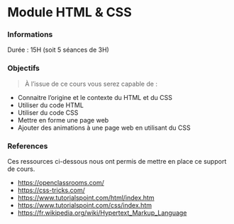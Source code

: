 # Module HTML & CSS
### Informations
Durée : 15H (soit 5 séances de 3H)

### Objectifs
> À l’issue de ce cours vous serez capable de :

* Connaitre l’origine et le contexte du HTML et du CSS
* Utiliser du code HTML
* Utiliser du code CSS
* Mettre en forme une page web
* Ajouter des animations à une page web en utilisant du CSS

### References
Ces ressources ci-dessous nous ont permis de mettre en place ce support de cours.

* https://openclassrooms.com/
* https://css-tricks.com/
* https://www.tutorialspoint.com/html/index.htm
* https://www.tutorialspoint.com/css/index.htm
* https://fr.wikipedia.org/wiki/Hypertext_Markup_Language
